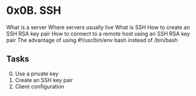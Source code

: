 # 0x0B. SSH
What is a server
Where servers usually live
What is SSH
How to create an SSH RSA key pair
How to connect to a remote host using an SSH RSA key pair
The advantage of using #!/usr/bin/env bash instead of /bin/bash

## Tasks
0. Use a private key
1. Create an SSH key pair
2. Client configuration
